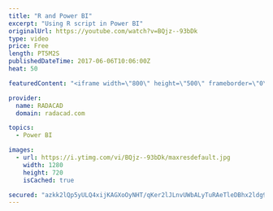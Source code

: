 ```yaml
---
title: "R and Power BI"
excerpt: "Using R script in Power BI"
originalUrl: https://youtube.com/watch?v=BQjz--93bDk
type: video
price: Free
length: PT5M2S
publishedDateTime: 2017-06-06T10:06:00Z
heat: 50

featuredContent: "<iframe width=\"800\" height=\"500\" frameborder=\"0\" src=\"https://www.youtube.com/embed/BQjz--93bDk\" allow=\"accelerometer; autoplay; encrypted-media; gyroscope; picture-in-picture\" allowfullscreen></iframe>"

provider:
  name: RADACAD
  domain: radacad.com

topics:
  - Power BI

images:
  - url: https://i.ytimg.com/vi/BQjz--93bDk/maxresdefault.jpg
    width: 1280
    height: 720
    isCached: true

secured: "azkk2lQp5yULQ4xijKAGXoOyNHT/qKer2lJLnvUWbALyTuRAeTleDBhx2ldg9yR3zQVkjH4/tPjF2P10N3HvndHzgm1poF08sL69hNr5y9/RkOTCBv0QZnyD5JWxTuIDoW4mHGq8WN/aEgWeqw35ctHrD3QiUyP7lB/fpErDFVKzgAqtHuTypMF6aQAKVNZiviRPc0ktbwgQKMU8H1uZoN7Lcz0pjrVu3B4tDtzx8x8XCg+0D6MtZUsCHVgZfsScTFZrJC8ZQ9EHo1JLKlZQD7TNUliCuHPRpjGTULLeKy2g9OBJh3W4sielFoBJBns1xt17DF+GDnnbEFddwKq1LtcdTas2YSrlBibHYs+6wv1BTYNRnVPzJuLAh/l3OPSlhucBZynOSBaSHxghnUI7s+b9KPHk4PEklNKuuiYa6Xc=;UDf00EId+po4mtdY9FiVWQ=="
---
```


